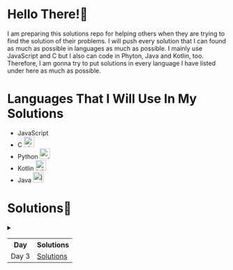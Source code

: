 # Hello There!👋
 I am preparing this solutions repo for helping others when they are trying to find the solution of their problems.
 I will push every solution that I can found as much as possible in languages as much as possible.
 I mainly use JavaScript and C but I also can code in Phyton, Java and Kotlin, too. Therefore, I am gonna try to put solutions in every language I have listed under here as much as possible.
# Languages That I Will Use In My Solutions
- JavaScript <icon src="https://cdn1.iconfinder.com/data/icons/ionicons-fill-vol-2/512/logo-javascript-256.png" alt="jsIcon" width="24" height="24"/>
- C <img class="lang-icon" src="https://cdn3.iconfinder.com/data/icons/teenyicons-solid-vol-1/15/c-256.png" alt="cIcon" width="24" height="24"/>
- Python <img class="lang-icon" src="https://cdn1.iconfinder.com/data/icons/ionicons-fill-vol-2/512/logo-python-256.png" alt="pyIcon" width="24" height="24"/>
- Kotlin <img class="lang-icon" src="https://cdn4.iconfinder.com/data/icons/logos-brands-5/24/kotlin-256.png" alt="ktIcon" width="24" height="24"/>
- Java <img class="lang-icon" src="https://cdn3.iconfinder.com/data/icons/font-awesome-brands/512/java-256.png" alt="javaIcon" width="24" height="24"/>


# Solutions📝
<details>
    <summary December 2023>
        <table>
            <tr>
                <th>Day</th>
                <th>Solutions</th>
            </tr>
            <tr>
                <td>Day 3</td>
                <td><a href="./December%202023/Day3">Solutions</a></td>
            </tr>
        </table>
    </summary>
</details>
